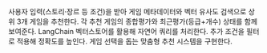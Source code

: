 사용자 입력(스토리·장르 등 조건)을 받아 게임 메타데이터와 벡터 유사도 검색으로 상위 3개 게임을 추천한다.
각 추천 게임의 종합평가와 최근평가(등급+개수) 상태를 함께 보여준다.
LangChain 벡터스토어를 활용해 자연어 쿼리를 처리한다.
추가 조건을 필터로 적용해 정확도를 높인다.
게임 선택을 돕는 맞춤형 추천 시스템을 구현한다.
